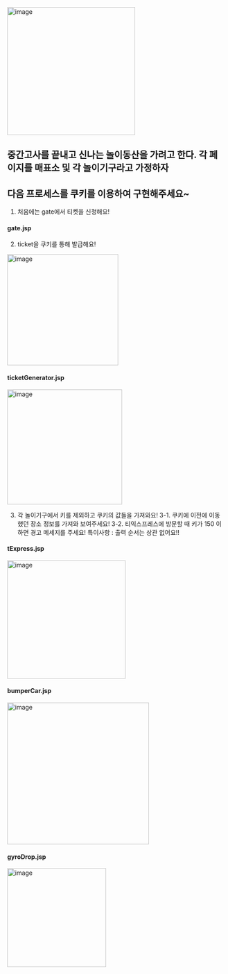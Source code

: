 <img width="295" alt="image" src="https://user-images.githubusercontent.com/55674648/232497091-2631020c-458e-4cfc-9749-a56579aeb05e.png">


## 중간고사를 끝내고 신나는 놀이동산을 가려고 한다. 각 페이지를 매표소 및 각 놀이기구라고 가정하자
## 다음 프로세스를 쿠키를 이용하여 구현해주세요~

1. 처음에는 gate에서 티켓을 신청해요!
#### gate.jsp
2. ticket을 쿠키를 통해 발급해요!
<img width="256" alt="image" src="https://user-images.githubusercontent.com/55674648/232503304-11775329-5717-464a-b326-02ac47f5d5e8.png">

#### ticketGenerator.jsp
<img width="265" alt="image" src="https://user-images.githubusercontent.com/55674648/232503413-57aa7759-30cb-4bb3-af10-f2ed99ec9b6c.png">

3. 각 놀이기구에서 키를 제외하고 쿠키의 값들을 가져와요!
3-1. 쿠키에 이전에 이동했던 장소 정보를 가져와 보여주세요!
3-2. 티익스프레스에 방문할 때 키가 150 이하면 경고 메세지를 주세요!
특이사항 : 출력 순서는 상관 없어요!!

#### tExpress.jsp
<img width="273" alt="image" src="https://user-images.githubusercontent.com/55674648/232504151-327fff96-87a5-44f0-a68d-027c000b8a47.png">



#### bumperCar.jsp
<img width="327" alt="image" src="https://user-images.githubusercontent.com/55674648/232504275-dc365057-6e2d-459e-96ef-b1e0929cf3a9.png">



#### gyroDrop.jsp
<img width="228" alt="image" src="https://user-images.githubusercontent.com/55674648/232504393-c6e47975-9a98-43b6-a9bd-38dae7b89b42.png">



